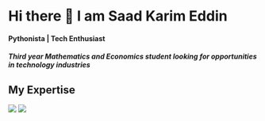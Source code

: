 # Hi there 👋 I am Saad Karim Eddin
#### Pythonista | Tech Enthusiast

##### Third year Mathematics and Economics student looking for opportunities in technology industries

## My Expertise

<img src="https://img.shields.io/badge/python%20-%2314354C.svg?&style=for-the-badge&logo=python&logoColor=white"/>
<img src="https://img.shields.io/badge/Machine-Learning-EA1D2C?&logoColor=white" />

